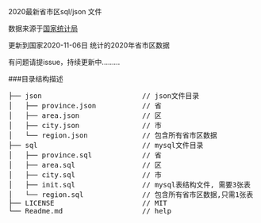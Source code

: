 2020最新省市区sql/json 文件

数据来源于[国家统计局](http://www.stats.gov.cn/tjsj/tjbz/tjyqhdmhcxhfdm/)

更新到国家2020-11-06日 统计的2020年省市区数据

有问题请提issue，持续更新中.........

###目录结构描述
<pre>
├── json                        // json文件目录
│   ├── province.json           // 省
│   ├── area.json               // 区
│   ├── city.json               // 市
│   └── region.json             // 包含所有省市区数据
├── sql                         // mysql文件目录
│   ├── province.sql            // 省
│   ├── area.sql                // 区
│   ├── city.sql                // 市
│   ├── init.sql                // mysql表结构文件, 需要3张表  
│   └── region.sql              // 包含所有省市区数据,只需1张表
├── LICENSE                     // MIT
└── Readme.md                   // help
</pre>
